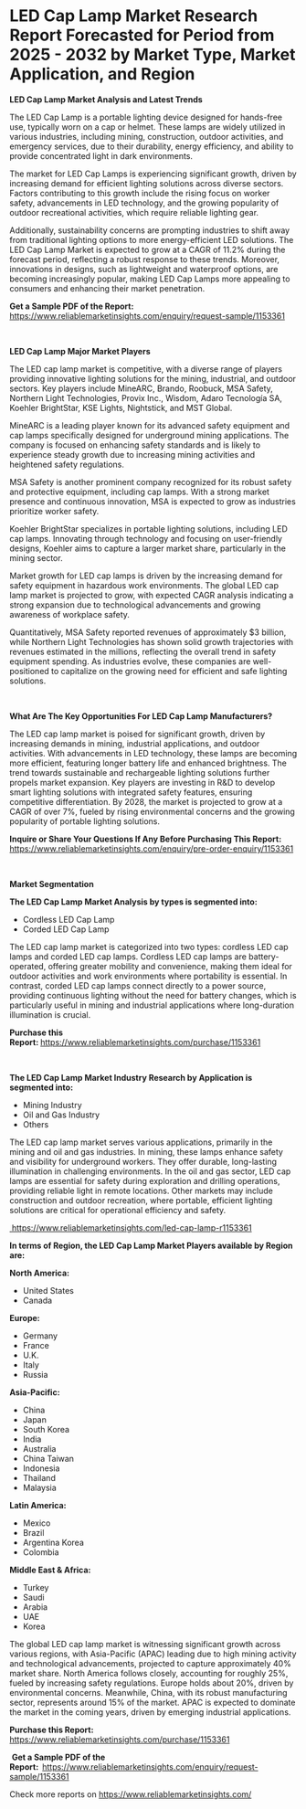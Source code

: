 <p><h1>LED Cap Lamp Market Research Report Forecasted for Period from 2025 -  2032 by Market Type, Market Application, and Region</h1></p><p><strong>LED Cap Lamp Market Analysis and Latest Trends</strong></p>
<p><p>The LED Cap Lamp is a portable lighting device designed for hands-free use, typically worn on a cap or helmet. These lamps are widely utilized in various industries, including mining, construction, outdoor activities, and emergency services, due to their durability, energy efficiency, and ability to provide concentrated light in dark environments. </p><p>The market for LED Cap Lamps is experiencing significant growth, driven by increasing demand for efficient lighting solutions across diverse sectors. Factors contributing to this growth include the rising focus on worker safety, advancements in LED technology, and the growing popularity of outdoor recreational activities, which require reliable lighting gear. </p><p>Additionally, sustainability concerns are prompting industries to shift away from traditional lighting options to more energy-efficient LED solutions. The LED Cap Lamp Market is expected to grow at a CAGR of 11.2% during the forecast period, reflecting a robust response to these trends. Moreover, innovations in designs, such as lightweight and waterproof options, are becoming increasingly popular, making LED Cap Lamps more appealing to consumers and enhancing their market penetration.</p></p>
<p><strong>Get a Sample PDF of the Report:&nbsp;</strong> <a href="https://www.reliablemarketinsights.com/enquiry/request-sample/1153361?utm_campaign=2133&utm_medium=2&utm_source=Github&utm_content=ia&utm_term=07022025&utm_id=led-cap-lamp">https://www.reliablemarketinsights.com/enquiry/request-sample/1153361</a></p>
<p>&nbsp;</p>
<p><strong>LED Cap Lamp Major Market Players</strong></p>
<p><p>The LED cap lamp market is competitive, with a diverse range of players providing innovative lighting solutions for the mining, industrial, and outdoor sectors. Key players include MineARC, Brando, Roobuck, MSA Safety, Northern Light Technologies, Provix Inc., Wisdom, Adaro Tecnología SA, Koehler BrightStar, KSE Lights, Nightstick, and MST Global.</p><p>MineARC is a leading player known for its advanced safety equipment and cap lamps specifically designed for underground mining applications. The company is focused on enhancing safety standards and is likely to experience steady growth due to increasing mining activities and heightened safety regulations.</p><p>MSA Safety is another prominent company recognized for its robust safety and protective equipment, including cap lamps. With a strong market presence and continuous innovation, MSA is expected to grow as industries prioritize worker safety. </p><p>Koehler BrightStar specializes in portable lighting solutions, including LED cap lamps. Innovating through technology and focusing on user-friendly designs, Koehler aims to capture a larger market share, particularly in the mining sector.</p><p>Market growth for LED cap lamps is driven by the increasing demand for safety equipment in hazardous work environments. The global LED cap lamp market is projected to grow, with expected CAGR analysis indicating a strong expansion due to technological advancements and growing awareness of workplace safety.</p><p>Quantitatively, MSA Safety reported revenues of approximately $3 billion, while Northern Light Technologies has shown solid growth trajectories with revenues estimated in the millions, reflecting the overall trend in safety equipment spending. As industries evolve, these companies are well-positioned to capitalize on the growing need for efficient and safe lighting solutions.</p></p>
<p>&nbsp;</p>
<p><strong>What Are The Key Opportunities For LED Cap Lamp Manufacturers?</strong></p>
<p><p>The LED cap lamp market is poised for significant growth, driven by increasing demands in mining, industrial applications, and outdoor activities. With advancements in LED technology, these lamps are becoming more efficient, featuring longer battery life and enhanced brightness. The trend towards sustainable and rechargeable lighting solutions further propels market expansion. Key players are investing in R&D to develop smart lighting solutions with integrated safety features, ensuring competitive differentiation. By 2028, the market is projected to grow at a CAGR of over 7%, fueled by rising environmental concerns and the growing popularity of portable lighting solutions.</p></p>
<p><strong>Inquire or Share Your Questions If Any Before Purchasing This Report:</strong> <a href="https://www.reliablemarketinsights.com/enquiry/pre-order-enquiry/1153361?utm_campaign=2133&utm_medium=2&utm_source=Github&utm_content=ia&utm_term=07022025&utm_id=led-cap-lamp">https://www.reliablemarketinsights.com/enquiry/pre-order-enquiry/1153361</a></p>
<p>&nbsp;</p>
<p><strong>Market Segmentation</strong></p>
<p><strong>The LED Cap Lamp Market Analysis by types is segmented into:</strong></p>
<p><ul><li>Cordless LED Cap Lamp</li><li>Corded LED Cap Lamp</li></ul></p>
<p><p>The LED cap lamp market is categorized into two types: cordless LED cap lamps and corded LED cap lamps. Cordless LED cap lamps are battery-operated, offering greater mobility and convenience, making them ideal for outdoor activities and work environments where portability is essential. In contrast, corded LED cap lamps connect directly to a power source, providing continuous lighting without the need for battery changes, which is particularly useful in mining and industrial applications where long-duration illumination is crucial.</p></p>
<p><strong>Purchase this Report:&nbsp;</strong><a href="https://www.reliablemarketinsights.com/purchase/1153361?utm_campaign=2133&utm_medium=2&utm_source=Github&utm_content=ia&utm_term=07022025&utm_id=led-cap-lamp">https://www.reliablemarketinsights.com/purchase/1153361</a></p>
<p>&nbsp;</p>
<p><strong>The LED Cap Lamp Market Industry Research by Application is segmented into:</strong></p>
<p><ul><li>Mining Industry</li><li>Oil and Gas Industry</li><li>Others</li></ul></p>
<p><p>The LED cap lamp market serves various applications, primarily in the mining and oil and gas industries. In mining, these lamps enhance safety and visibility for underground workers. They offer durable, long-lasting illumination in challenging environments. In the oil and gas sector, LED cap lamps are essential for safety during exploration and drilling operations, providing reliable light in remote locations. Other markets may include construction and outdoor recreation, where portable, efficient lighting solutions are critical for operational efficiency and safety.</p></p>
<p><a href="https://www.reliablemarketinsights.com/led-cap-lamp-r1153361?utm_campaign=2133&utm_medium=2&utm_source=Github&utm_content=ia&utm_term=07022025&utm_id=led-cap-lamp">&nbsp;https://www.reliablemarketinsights.com/led-cap-lamp-r1153361</a></p>
<p><strong>In terms of Region, the LED Cap Lamp Market Players available by Region are:</strong></p>
<p>
    <p> <strong> North America: </strong>
        <ul>
            <li>United States</li>
            <li>Canada</li>
        </ul>
        </p> 
    <p> <strong> Europe: </strong>
        <ul>
            <li>Germany</li>
            <li>France</li>
            <li>U.K.</li>
            <li>Italy</li>
            <li>Russia</li>
        </ul>
        </p> 
    <p> <strong> Asia-Pacific: </strong>
        <ul>
            <li>China</li>
            <li>Japan</li>
            <li>South Korea</li>
            <li>India</li>
            <li>Australia</li>
            <li>China Taiwan</li>
            <li>Indonesia</li>
            <li>Thailand</li>
            <li>Malaysia</li>
        </ul>
        </p> 
    <p> <strong> Latin America: </strong>
        <ul>
            <li>Mexico</li>
            <li>Brazil</li>
            <li>Argentina Korea</li>
            <li>Colombia</li>
        </ul>
        </p> 
    <p> <strong> Middle East & Africa: </strong>
        <ul>
            <li>Turkey</li>
            <li>Saudi</li>
            <li>Arabia</li>
            <li>UAE</li>
            <li>Korea</li>
        </ul>
    </p>
    </p>
<p><p>The global LED cap lamp market is witnessing significant growth across various regions, with Asia-Pacific (APAC) leading due to high mining activity and technological advancements, projected to capture approximately 40% market share. North America follows closely, accounting for roughly 25%, fueled by increasing safety regulations. Europe holds about 20%, driven by environmental concerns. Meanwhile, China, with its robust manufacturing sector, represents around 15% of the market. APAC is expected to dominate the market in the coming years, driven by emerging industrial applications.</p></p>
<p><strong>Purchase this Report: </strong><a href="https://www.reliablemarketinsights.com/purchase/1153361?utm_campaign=2133&utm_medium=2&utm_source=Github&utm_content=ia&utm_term=07022025&utm_id=led-cap-lamp">https://www.reliablemarketinsights.com/purchase/1153361</a></p>
<p>&nbsp;<strong>Get a Sample PDF of the Report:&nbsp;&nbsp;</strong><a href="https://www.reliablemarketinsights.com/enquiry/request-sample/1153361?utm_campaign=2133&utm_medium=2&utm_source=Github&utm_content=ia&utm_term=07022025&utm_id=led-cap-lamp">https://www.reliablemarketinsights.com/enquiry/request-sample/1153361</a></p>
<p><strong></strong></p>
<p>Check more reports on <a href="https://www.reliablemarketinsights.com/?utm_campaign=2133&utm_medium=2&utm_source=Github&utm_content=ia&utm_term=07022025&utm_id=led-cap-lamp">https://www.reliablemarketinsights.com/</a></p>